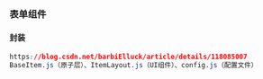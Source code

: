 ### 表单组件

#### 封装

```css
https://blog.csdn.net/barbiElluck/article/details/118085007
BaseItem.js（原子层）、ItemLayout.js（UI组件）、config.js（配置文件）
```

